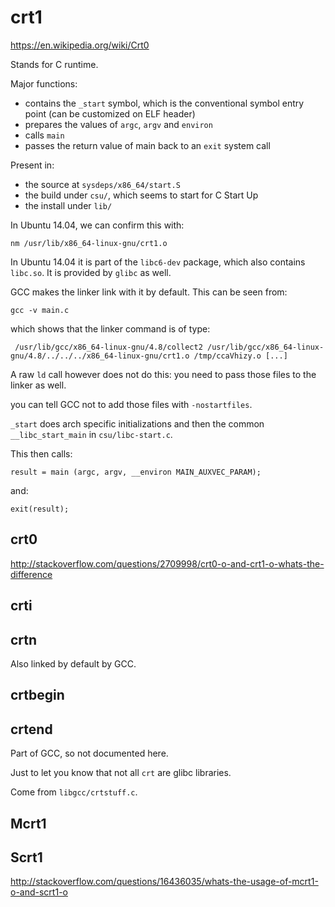 # crt1

<https://en.wikipedia.org/wiki/Crt0>

Stands for C runtime.

Major functions:

- contains the `_start` symbol, which is the conventional symbol entry point (can be customized on ELF header)
- prepares the values of `argc`, `argv` and `environ`
- calls `main`
- passes the return value of main back to an `exit` system call

Present in:

- the source at `sysdeps/x86_64/start.S`
- the build under `csu/`, which seems to start for C Start Up
- the install under `lib/`

In Ubuntu 14.04, we can confirm this with:

    nm /usr/lib/x86_64-linux-gnu/crt1.o

In Ubuntu 14.04 it is part of the `libc6-dev` package, which also contains `libc.so`. It is provided by `glibc` as well.

GCC makes the linker link with it by default. This can be seen from:

    gcc -v main.c

which shows that the linker command is of type:

     /usr/lib/gcc/x86_64-linux-gnu/4.8/collect2 /usr/lib/gcc/x86_64-linux-gnu/4.8/../../../x86_64-linux-gnu/crt1.o /tmp/ccaVhizy.o [...]

A raw `ld` call however does not do this: you need to pass those files to the linker as well.

you can tell GCC not to add those files with `-nostartfiles`.

`_start` does arch specific initializations and then the common `__libc_start_main` in `csu/libc-start.c`.

This then calls:

    result = main (argc, argv, __environ MAIN_AUXVEC_PARAM);

and:

    exit(result);

## crt0

<http://stackoverflow.com/questions/2709998/crt0-o-and-crt1-o-whats-the-difference>

## crti

## crtn

Also linked by default by GCC.

## crtbegin

## crtend

Part of GCC, so not documented here.

Just to let you know that not all `crt` are glibc libraries.

Come from `libgcc/crtstuff.c`.

## Mcrt1

## Scrt1

<http://stackoverflow.com/questions/16436035/whats-the-usage-of-mcrt1-o-and-scrt1-o>
